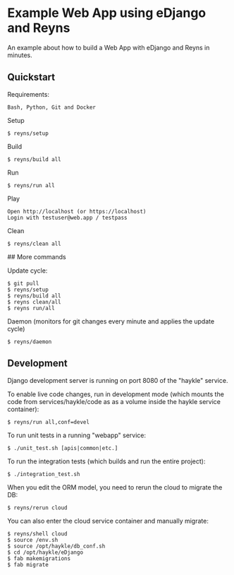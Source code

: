 # Example Web App using eDjango and Reyns 


An example about how to build a Web App with eDjango and Reyns in minutes.


## Quickstart


Requirements:
    
    Bash, Python, Git and Docker

Setup

	$ reyns/setup

Build

    $ reyns/build all


Run

	$ reyns/run all

Play

	Open http://localhost (or https://localhost)
    Login with testuser@web.app / testpass

Clean

	$ reyns/clean all



## More commands


Update cycle:

    $ git pull
    $ reyns/setup
    $ reyns/build all
    $ reyns clean/all
    $ reyns run/all

Daemon (monitors for git changes every minute and applies the update cycle)

    $ reyns/daemon


## Development

Django development server is running on port 8080 of the "haykle" service.

To enable live code changes, run in development mode (which mounts the code from services/haykle/code as as a volume inside the haykle service container):

    $ reyns/run all,conf=devel


To run unit tests in a running "webapp" service:

    $ ./unit_test.sh [apis|common|etc.]


To run the integration tests (which builds and run the entire project): 

	$ ./integration_test.sh


When you edit the ORM model, you need to rerun the cloud to migrate the DB:

    $ reyns/rerun cloud

You can also enter the cloud service container and manually migrate:

    $ reyns/shell cloud
    $ source /env.sh
    $ source /opt/haykle/db_conf.sh
    $ cd /opt/haykle/eDjango
    $ fab makemigrations
    $ fab migrate   









